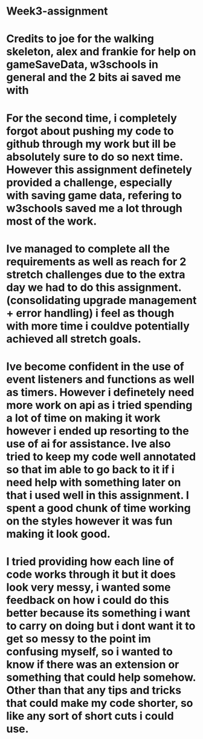 # Week3-assignment

# Credits to joe for the walking skeleton, alex and frankie for help on gameSaveData, w3schools in general and the 2 bits ai saved me with

# For the second time, i completely forgot about pushing my code to github through my work but ill be absolutely sure to do so next time. However this assignment definetely provided a challenge, especially with saving game data, refering to w3schools saved me a lot through most of the work.

# Ive managed to complete all the requirements as well as reach for 2 stretch challenges due to the extra day we had to do this assignment. (consolidating upgrade management + error handling) i feel as though with more time i couldve potentially achieved all stretch goals.

# Ive become confident in the use of event listeners and functions as well as timers. However i definetely need more work on api as i tried spending a lot of time on making it work however i ended up resorting to the use of ai for assistance. Ive also tried to keep my code well annotated so that im able to go back to it if i need help with something later on that i used well in this assignment. I spent a good chunk of time working on the styles however it was fun making it look good.

# I tried providing how each line of code works through it but it does look very messy, i wanted some feedback on how i could do this better because its something i want to carry on doing but i dont want it to get so messy to the point im confusing myself, so i wanted to know if there was an extension or something that could help somehow. Other than that any tips and tricks that could make my code shorter, so like any sort of short cuts i could use.
